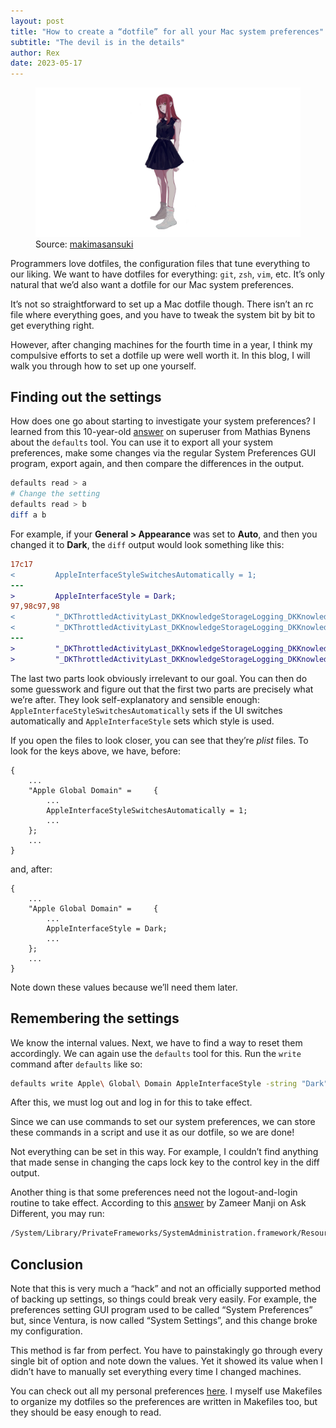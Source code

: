 ```yaml
---
layout: post
title: "How to create a “dotfile” for all your Mac system preferences"
subtitle: "The devil is in the details"
author: Rex
date: 2023-05-17
---
```


<figure>
  <img src="cover.png" alt="cover">
  <figcaption>Source: <a href="https://x.com/makimasansuki/status/1381447853210406917">makimasansuki</a></figcaption>
</figure>

Programmers love dotfiles, the configuration files that tune everything to our liking. We want to have dotfiles for everything: `git`, `zsh`, `vim`, etc. It’s only natural that we’d also want a dotfile for our Mac system preferences.

It’s not so straightforward to set up a Mac dotfile though. There isn’t an rc file where everything goes, and you have to tweak the system bit by bit to get everything right.

However, after changing machines for the fourth time in a year, I think my compulsive efforts to set a dotfile up were well worth it. In this blog, I will walk you through how to set up one yourself.

## Finding out the settings

How does one go about starting to investigate your system preferences? I learned from this 10-year-old [answer](https://superuser.com/a/455762) on superuser from Mathias Bynens about the `defaults` tool. You can use it to export all your system preferences, make some changes via the regular System Preferences GUI program, export again, and then compare the differences in the output.

<link rel="stylesheet" href="/assets/css/syntax.css">

```bash
defaults read > a
# Change the setting
defaults read > b
diff a b
```

For example, if your **General > Appearance** was set to **Auto**, and then you changed it to **Dark**, the `diff` output would look something like this:

```diff
17c17
<         AppleInterfaceStyleSwitchesAutomatically = 1;
---
>         AppleInterfaceStyle = Dark;
97,98c97,98
<         "_DKThrottledActivityLast_DKKnowledgeStorageLogging_DKKnowledgeStorageDidInsertEventsNotification:/app/usageActivityDate" = "2023-05-17 08:28:04 +0000";
<         "_DKThrottledActivityLast_DKKnowledgeStorageLogging_DKKnowledgeStorageDidInsertLocalEventsNotification:/app/usageActivityDate" = "2023-05-17 08:28:04 +0000";
---
>         "_DKThrottledActivityLast_DKKnowledgeStorageLogging_DKKnowledgeStorageDidInsertEventsNotification:/app/usageActivityDate" = "2023-05-17 08:28:11 +0000";
>         "_DKThrottledActivityLast_DKKnowledgeStorageLogging_DKKnowledgeStorageDidInsertLocalEventsNotification:/app/usageActivityDate" = "2023-05-17 08:28:11 +0000";
```

The last two parts look obviously irrelevant to our goal. You can then do some guesswork and figure out that the first two parts are precisely what we’re after. They look self-explanatory and sensible enough:
`AppleInterfaceStyleSwitchesAutomatically` sets if the UI switches automatically and `AppleInterfaceStyle` sets which style is used.

If you open the files to look closer, you can see that they’re *plist* files. To look for the keys above, we have, before:

```plist
{
    ...
    "Apple Global Domain" =     {
        ...
        AppleInterfaceStyleSwitchesAutomatically = 1;
        ...
    };
    ...
}
```

and, after:

```plist
{
    ...
    "Apple Global Domain" =     {
        ...
        AppleInterfaceStyle = Dark;
        ...
    };
    ...
}
```

Note down these values because we’ll need them later.

## Remembering the settings

We know the internal values. Next, we have to find a way to reset them accordingly. We can again use the `defaults` tool for this. Run the `write` command after `defaults` like so:

```bash
defaults write Apple\ Global\ Domain AppleInterfaceStyle -string "Dark"
```

After this, we must log out and log in for this to take effect.

Since we can use commands to set our system preferences, we can store these commands in a script and use it as our dotfile, so we are done!

Not everything can be set in this way. For example, I couldn’t find anything that made sense in changing the caps lock key to the control key in the diff output.

Another thing is that some preferences need not the logout-and-login routine to take effect. According to this [answer](https://apple.stackexchange.com/a/414836) by Zameer Manji on Ask Different, you may run:

```bash
/System/Library/PrivateFrameworks/SystemAdministration.framework/Resources/activateSettings -u
```

## Conclusion

Note that this is very much a “hack” and not an officially supported method of backing up settings, so things could break very easily. For example, the preferences setting GUI program used to be called “System Preferences” but, since Ventura, is now called “System Settings”, and this change broke my configuration.

This method is far from perfect. You have to painstakingly go through every single bit of option and note down the values. Yet it showed its value when I didn’t have to manually set everything every time I changed machines.

You can check out all my personal preferences [here](https://github.com/RexYuan/Blemishine/tree/main/preferences). I myself use Makefiles to organize my dotfiles so the preferences are written in Makefiles too, but they should be easy enough to read.
